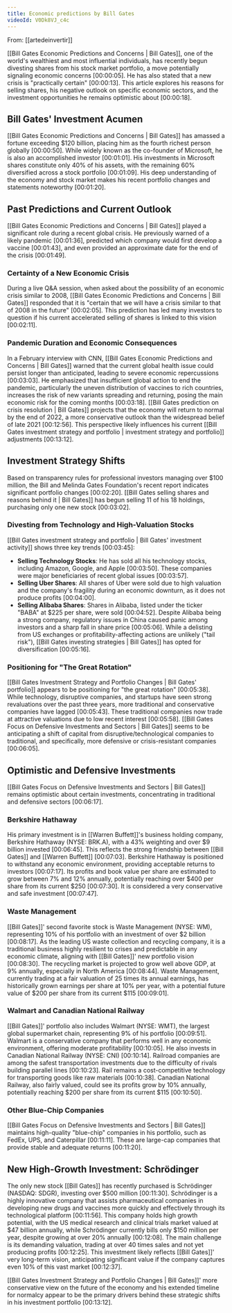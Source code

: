 ```yaml
---
title: Economic predictions by Bill Gates
videoId: V0Dk8VJ_c4c
---
```


From: [[artedeinvertir]] <br/> 

[[Bill Gates Economic Predictions and Concerns | Bill Gates]], one of the world's wealthiest and most influential individuals, has recently begun divesting shares from his stock market portfolio, a move potentially signaling economic concerns <a class="yt-timestamp" data-t="00:00:05">[00:00:05]</a>. He has also stated that a new crisis is "practically certain" <a class="yt-timestamp" data-t="00:00:13">[00:00:13]</a>. This article explores his reasons for selling shares, his negative outlook on specific economic sectors, and the investment opportunities he remains optimistic about <a class="yt-timestamp" data-t="00:00:18">[00:00:18]</a>.

## Bill Gates' Investment Acumen
[[Bill Gates Economic Predictions and Concerns | Bill Gates]] has amassed a fortune exceeding $120 billion, placing him as the fourth richest person globally <a class="yt-timestamp" data-t="00:00:50">[00:00:50]</a>. While widely known as the co-founder of Microsoft, he is also an accomplished investor <a class="yt-timestamp" data-t="00:01:01">[00:01:01]</a>. His investments in Microsoft shares constitute only 40% of his assets, with the remaining 60% diversified across a stock portfolio <a class="yt-timestamp" data-t="00:01:09">[00:01:09]</a>. His deep understanding of the economy and stock market makes his recent portfolio changes and statements noteworthy <a class="yt-timestamp" data-t="00:01:20">[00:01:20]</a>.

## Past Predictions and Current Outlook
[[Bill Gates Economic Predictions and Concerns | Bill Gates]] played a significant role during a recent global crisis. He previously warned of a likely pandemic <a class="yt-timestamp" data-t="00:01:36">[00:01:36]</a>, predicted which company would first develop a vaccine <a class="yt-timestamp" data-t="00:01:43">[00:01:43]</a>, and even provided an approximate date for the end of the crisis <a class="yt-timestamp" data-t="00:01:49">[00:01:49]</a>.

### Certainty of a New Economic Crisis
During a live Q&A session, when asked about the possibility of an economic crisis similar to 2008, [[Bill Gates Economic Predictions and Concerns | Bill Gates]] responded that it is "certain that we will have a crisis similar to that of 2008 in the future" <a class="yt-timestamp" data-t="00:02:05">[00:02:05]</a>. This prediction has led many investors to question if his current accelerated selling of shares is linked to this vision <a class="yt-timestamp" data-t="00:02:11">[00:02:11]</a>.

### Pandemic Duration and Economic Consequences
In a February interview with CNN, [[Bill Gates Economic Predictions and Concerns | Bill Gates]] warned that the current global health issue could persist longer than anticipated, leading to severe economic repercussions <a class="yt-timestamp" data-t="00:03:03">[00:03:03]</a>. He emphasized that insufficient global action to end the pandemic, particularly the uneven distribution of vaccines to rich countries, increases the risk of new variants spreading and returning, posing the main economic risk for the coming months <a class="yt-timestamp" data-t="00:03:18">[00:03:18]</a>.
[[Bill Gates prediction on crisis resolution | Bill Gates]] projects that the economy will return to normal by the end of 2022, a more conservative outlook than the widespread belief of late 2021 <a class="yt-timestamp" data-t="00:12:56">[00:12:56]</a>. This perspective likely influences his current [[Bill Gates investment strategy and portfolio | investment strategy and portfolio]] adjustments <a class="yt-timestamp" data-t="00:13:12">[00:13:12]</a>.

## Investment Strategy Shifts
Based on transparency rules for professional investors managing over $100 million, the Bill and Melinda Gates Foundation's recent report indicates significant portfolio changes <a class="yt-timestamp" data-t="00:02:20">[00:02:20]</a>. [[Bill Gates selling shares and reasons behind it | Bill Gates]] has begun selling 11 of his 18 holdings, purchasing only one new stock <a class="yt-timestamp" data-t="00:03:02">[00:03:02]</a>.

### Divesting from Technology and High-Valuation Stocks
[[Bill Gates investment strategy and portfolio | Bill Gates' investment activity]] shows three key trends <a class="yt-timestamp" data-t="00:03:45">[00:03:45]</a>:
*   **Selling Technology Stocks**: He has sold all his technology stocks, including Amazon, Google, and Apple <a class="yt-timestamp" data-t="00:03:50">[00:03:50]</a>. These companies were major beneficiaries of recent global issues <a class="yt-timestamp" data-t="00:03:57">[00:03:57]</a>.
*   **Selling Uber Shares**: All shares of Uber were sold due to high valuation and the company's fragility during an economic downturn, as it does not produce profits <a class="yt-timestamp" data-t="00:04:00">[00:04:00]</a>.
*   **Selling Alibaba Shares**: Shares in Alibaba, listed under the ticker "BABA" at $225 per share, were sold <a class="yt-timestamp" data-t="00:04:52">[00:04:52]</a>. Despite Alibaba being a strong company, regulatory issues in China caused panic among investors and a sharp fall in share price <a class="yt-timestamp" data-t="00:05:06">[00:05:06]</a>. While a delisting from US exchanges or profitability-affecting actions are unlikely ("tail risk"), [[Bill Gates investing strategies | Bill Gates]] has opted for diversification <a class="yt-timestamp" data-t="00:05:16">[00:05:16]</a>.

### Positioning for "The Great Rotation"
[[Bill Gates Investment Strategy and Portfolio Changes | Bill Gates' portfolio]] appears to be positioning for "the great rotation" <a class="yt-timestamp" data-t="00:05:38">[00:05:38]</a>. While technology, disruptive companies, and startups have seen strong revaluations over the past three years, more traditional and conservative companies have lagged <a class="yt-timestamp" data-t="00:05:43">[00:05:43]</a>. These traditional companies now trade at attractive valuations due to low recent interest <a class="yt-timestamp" data-t="00:05:58">[00:05:58]</a>. [[Bill Gates Focus on Defensive Investments and Sectors | Bill Gates]] seems to be anticipating a shift of capital from disruptive/technological companies to traditional, and specifically, more defensive or crisis-resistant companies <a class="yt-timestamp" data-t="00:06:05">[00:06:05]</a>.

## Optimistic and Defensive Investments
[[Bill Gates Focus on Defensive Investments and Sectors | Bill Gates]] remains optimistic about certain investments, concentrating in traditional and defensive sectors <a class="yt-timestamp" data-t="00:06:17">[00:06:17]</a>.

### Berkshire Hathaway
His primary investment is in [[Warren Buffett]]'s business holding company, Berkshire Hathaway (NYSE: BRK.A), with a 43% weighting and over $9 billion invested <a class="yt-timestamp" data-t="00:06:45">[00:06:45]</a>. This reflects the strong friendship between [[Bill Gates]] and [[Warren Buffett]] <a class="yt-timestamp" data-t="00:07:03">[00:07:03]</a>. Berkshire Hathaway is positioned to withstand any economic environment, providing acceptable returns to investors <a class="yt-timestamp" data-t="00:07:17">[00:07:17]</a>. Its profits and book value per share are estimated to grow between 7% and 12% annually, potentially reaching over $400 per share from its current $250 <a class="yt-timestamp" data-t="00:07:30">[00:07:30]</a>. It is considered a very conservative and safe investment <a class="yt-timestamp" data-t="00:07:47">[00:07:47]</a>.

### Waste Management
[[Bill Gates]]' second favorite stock is Waste Management (NYSE: WM), representing 10% of his portfolio with an investment of over $2 billion <a class="yt-timestamp" data-t="00:08:17">[00:08:17]</a>. As the leading US waste collection and recycling company, it is a traditional business highly resilient to crises and predictable in any economic climate, aligning with [[Bill Gates]]' new portfolio vision <a class="yt-timestamp" data-t="00:08:30">[00:08:30]</a>. The recycling market is projected to grow well above GDP, at 9% annually, especially in North America <a class="yt-timestamp" data-t="00:08:44">[00:08:44]</a>. Waste Management, currently trading at a fair valuation of 25 times its annual earnings, has historically grown earnings per share at 10% per year, with a potential future value of $200 per share from its current $115 <a class="yt-timestamp" data-t="00:09:01">[00:09:01]</a>.

### Walmart and Canadian National Railway
[[Bill Gates]]' portfolio also includes Walmart (NYSE: WMT), the largest global supermarket chain, representing 9% of his portfolio <a class="yt-timestamp" data-t="00:09:51">[00:09:51]</a>. Walmart is a conservative company that performs well in any economic environment, offering moderate profitability <a class="yt-timestamp" data-t="00:10:05">[00:10:05]</a>.
He also invests in Canadian National Railway (NYSE: CNI) <a class="yt-timestamp" data-t="00:10:14">[00:10:14]</a>. Railroad companies are among the safest transportation investments due to the difficulty of rivals building parallel lines <a class="yt-timestamp" data-t="00:10:23">[00:10:23]</a>. Rail remains a cost-competitive technology for transporting goods like raw materials <a class="yt-timestamp" data-t="00:10:38">[00:10:38]</a>. Canadian National Railway, also fairly valued, could see its profits grow by 10% annually, potentially reaching $200 per share from its current $115 <a class="yt-timestamp" data-t="00:10:50">[00:10:50]</a>.

### Other Blue-Chip Companies
[[Bill Gates Focus on Defensive Investments and Sectors | Bill Gates]] maintains high-quality "blue-chip" companies in his portfolio, such as FedEx, UPS, and Caterpillar <a class="yt-timestamp" data-t="00:11:11">[00:11:11]</a>. These are large-cap companies that provide stable and adequate returns <a class="yt-timestamp" data-t="00:11:20">[00:11:20]</a>.

## New High-Growth Investment: Schrödinger
The only new stock [[Bill Gates]] has recently purchased is Schrödinger (NASDAQ: SDGR), investing over $500 million <a class="yt-timestamp" data-t="00:11:30">[00:11:30]</a>. Schrödinger is a highly innovative company that assists pharmaceutical companies in developing new drugs and vaccines more quickly and effectively through its technological platform <a class="yt-timestamp" data-t="00:11:56">[00:11:56]</a>. This company holds high growth potential, with the US medical research and clinical trials market valued at $47 billion annually, while Schrödinger currently bills only $150 million per year, despite growing at over 20% annually <a class="yt-timestamp" data-t="00:12:08">[00:12:08]</a>. The main challenge is its demanding valuation, trading at over 40 times sales and not yet producing profits <a class="yt-timestamp" data-t="00:12:25">[00:12:25]</a>. This investment likely reflects [[Bill Gates]]' very long-term vision, anticipating significant value if the company captures even 10% of this vast market <a class="yt-timestamp" data-t="00:12:37">[00:12:37]</a>.

[[Bill Gates Investment Strategy and Portfolio Changes | Bill Gates]]' more conservative view on the future of the economy and his extended timeline for normalcy appear to be the primary drivers behind these strategic shifts in his investment portfolio <a class="yt-timestamp" data-t="00:13:12">[00:13:12]</a>.